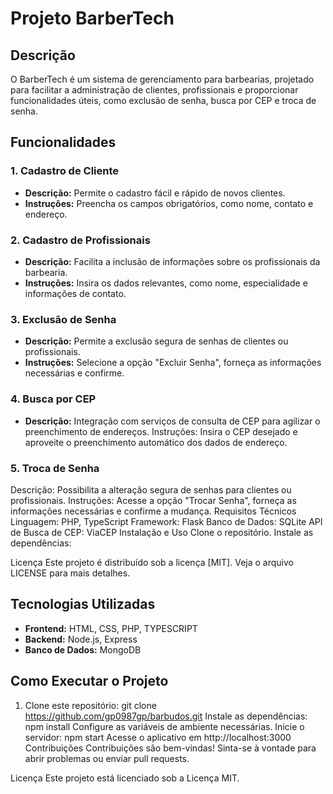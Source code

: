 # Projeto BarberTech

## Descrição
O BarberTech é um sistema de gerenciamento para barbearias, projetado para facilitar a administração de clientes, profissionais e proporcionar funcionalidades úteis, como exclusão de senha, busca por CEP e troca de senha.

## Funcionalidades

### 1. Cadastro de Cliente
   - **Descrição:** Permite o cadastro fácil e rápido de novos clientes.
   - **Instruções:** Preencha os campos obrigatórios, como nome, contato e endereço.

### 2. Cadastro de Profissionais
   - **Descrição:** Facilita a inclusão de informações sobre os profissionais da barbearia.
   - **Instruções:** Insira os dados relevantes, como nome, especialidade e informações de contato.

### 3. Exclusão de Senha
   - **Descrição:** Permite a exclusão segura de senhas de clientes ou profissionais.
   - **Instruções:** Selecione a opção "Excluir Senha", forneça as informações necessárias e confirme.

### 4. Busca por CEP
   - **Descrição:** Integração com serviços de consulta de CEP para agilizar o preenchimento de endereços.
Instruções: Insira o CEP desejado e aproveite o preenchimento automático dos dados de endereço.

### 5. Troca de Senha
Descrição: Possibilita a alteração segura de senhas para clientes ou profissionais. 
Instruções: Acesse a opção "Trocar Senha", forneça as informações necessárias e confirme a mudança.
Requisitos Técnicos
Linguagem: PHP, TypeScript
Framework: Flask
Banco de Dados: SQLite
API de Busca de CEP: ViaCEP
Instalação e Uso
Clone o repositório.
Instale as dependências:

Licença
Este projeto é distribuído sob a licença [MIT]. Veja o arquivo LICENSE para mais detalhes.

## Tecnologias Utilizadas
- **Frontend:** HTML, CSS, PHP, TYPESCRIPT
- **Backend:** Node.js, Express
- **Banco de Dados:** MongoDB

## Como Executar o Projeto
1. Clone este repositório: git clone https://github.com/gp0987gp/barbudos.git
Instale as dependências: npm install
Configure as variáveis de ambiente necessárias.
Inicie o servidor: npm start
Acesse o aplicativo em http://localhost:3000
Contribuições
Contribuições são bem-vindas! Sinta-se à vontade para abrir problemas ou enviar pull requests.

Licença
Este projeto está licenciado sob a Licença MIT.